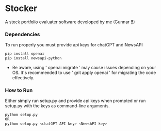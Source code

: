 # Stocker
A stock portfolio evaluater software developed by me (Gunnar B)

### Dependencies
To run properly you must provide api keys for chatGPT and NewsAPI
```bash
pip install openai
pip install newsapi-python
```
- Be aware, using ' openai migrate ' may cause issues depending on your OS. 
It's recommended to use ' grit apply openai ' for migrating the code effectively.


### How to Run
Either simply run setup.py and provide api keys when prompted or run setup.py with the keys as command-line arguments.
```bash
python setup.py
OR
python setup.py <chatGPT API key> <NewsAPI key>
```

